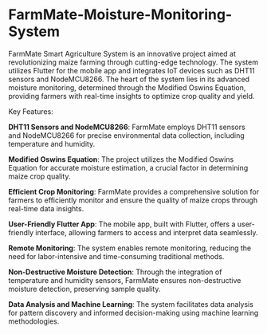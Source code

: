 # FarmMate-Moisture-Monitoring-System
FarmMate Smart Agriculture System is an innovative project aimed at revolutionizing maize farming through cutting-edge technology. The system utilizes Flutter for the mobile app and integrates IoT devices such as DHT11 sensors and NodeMCU8266. The heart of the system lies in its advanced moisture monitoring, determined through the Modified Oswins Equation, providing farmers with real-time insights to optimize crop quality and yield.

Key Features:

**DHT11 Sensors and NodeMCU8266**: FarmMate employs DHT11 sensors and NodeMCU8266 for precise environmental data collection, including temperature and humidity.

**Modified Oswins Equation**: The project utilizes the Modified Oswins Equation for accurate moisture estimation, a crucial factor in determining maize crop quality.

**Efficient Crop Monitoring**: FarmMate provides a comprehensive solution for farmers to efficiently monitor and ensure the quality of maize crops through real-time data insights.

**User-Friendly Flutter App**: The mobile app, built with Flutter, offers a user-friendly interface, allowing farmers to access and interpret data seamlessly.

**Remote Monitoring**: The system enables remote monitoring, reducing the need for labor-intensive and time-consuming traditional methods.

**Non-Destructive Moisture Detection**: Through the integration of temperature and humidity sensors, FarmMate ensures non-destructive moisture detection, preserving sample quality.

**Data Analysis and Machine Learning**: The system facilitates data analysis for pattern discovery and informed decision-making using machine learning methodologies.
